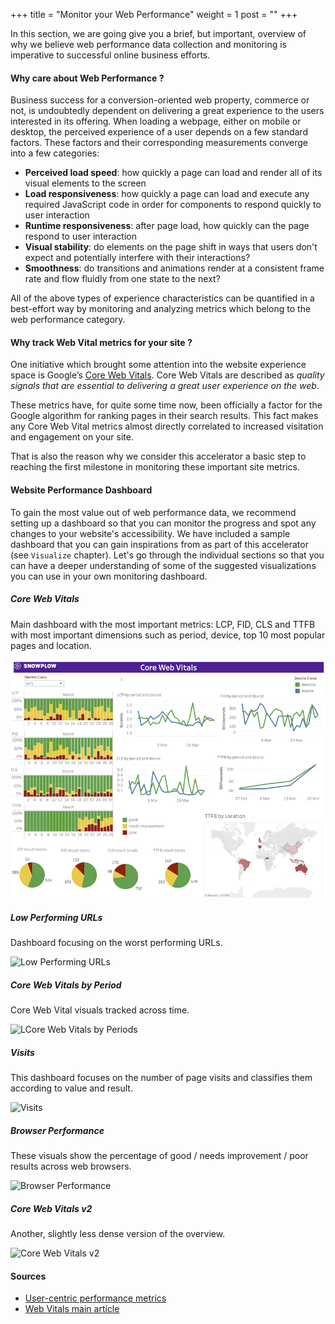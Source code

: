 +++
title = "Monitor your Web Performance"
weight = 1
post = ""
+++

In this section, we are going give you a brief, but important, overview of why we believe web performance data collection and monitoring is imperative to successful online business efforts.

#### Why care about Web Performance ?

Business success for a conversion-oriented web property, commerce or not, is undoubtedly dependent on delivering a great experience to the users interested in its offering. When loading a webpage, either on mobile or desktop, the perceived experience of a user depends on a few standard factors. These factors and their corresponding measurements converge into a few categories:
- **Perceived load speed**: how quickly a page can load and render all of its visual elements to the screen
- **Load responsiveness**: how quickly a page can load and execute any required JavaScript code in order for components to respond quickly to user interaction
- **Runtime responsiveness**: after page load, how quickly can the page respond to user interaction
- **Visual stability**: do elements on the page shift in ways that users don't expect and potentially interfere with their interactions?
- **Smoothness**: do transitions and animations render at a consistent frame rate and flow fluidly from one state to the next?

All of the above types of experience characteristics can be quantified in a best-effort way by monitoring and analyzing metrics which belong to the web performance category.

#### Why track Web Vital metrics for your site ?

One initiative which brought some attention into the website experience space is Google’s [Core Web Vitals](https://web.dev/vitals/). Core Web Vitals are described as _quality signals that are essential to delivering a great user experience on the web_.

These metrics have, for quite some time now, been officially a factor for the Google algorithm for ranking pages in their search results. This fact makes any Core Web Vital metrics almost directly correlated to increased visitation and engagement on your site.

That is also the reason why we consider this accelerator a basic step to reaching the first milestone in monitoring these important site metrics.

#### Website Performance Dashboard

To gain the most value out of web performance data, we recommend setting up a dashboard so that you can monitor the progress and spot any changes to your website's accessibility. We have included a sample dashboard that you can gain inspirations from as part of this accelerator (see `Visualize` chapter). Let's go through the individual sections so that you can have a deeper understanding of some of the suggested visualizations you can use in your own monitoring dashboard.

##### Core Web Vitals

Main dashboard with the most important metrics: LCP, FID, CLS and TTFB with most important dimensions such as period, device, top 10 most popular pages and location.

![Core Web Vitals](../images/1.png?width=40pc)

##### Low Performing URLs

Dashboard focusing on the worst performing URLs.

![Low Performing URLs](../images/2.png?width=40pc)

##### Core Web Vitals by Period

Core Web Vital visuals tracked across time.

![LCore Web Vitals by Periods](../images/3.png?width=40pc)

##### Visits

This dashboard focuses on the number of page visits and classifies them according to value and result.

![Visits](../images/4.png?width=40pc)

##### Browser Performance

These visuals show the percentage of good / needs improvement / poor results across web browsers.

![Browser Performance](../images/5.png?width=40pc)

##### Core Web Vitals v2

Another, slightly less dense version of the overview.

![Core Web Vitals v2](../images/6.png?width=40pc)

#### Sources

- [User-centric performance metrics](https://web.dev/user-centric-performance-metrics/)
- [Web Vitals main article](https://web.dev/vitals/)
